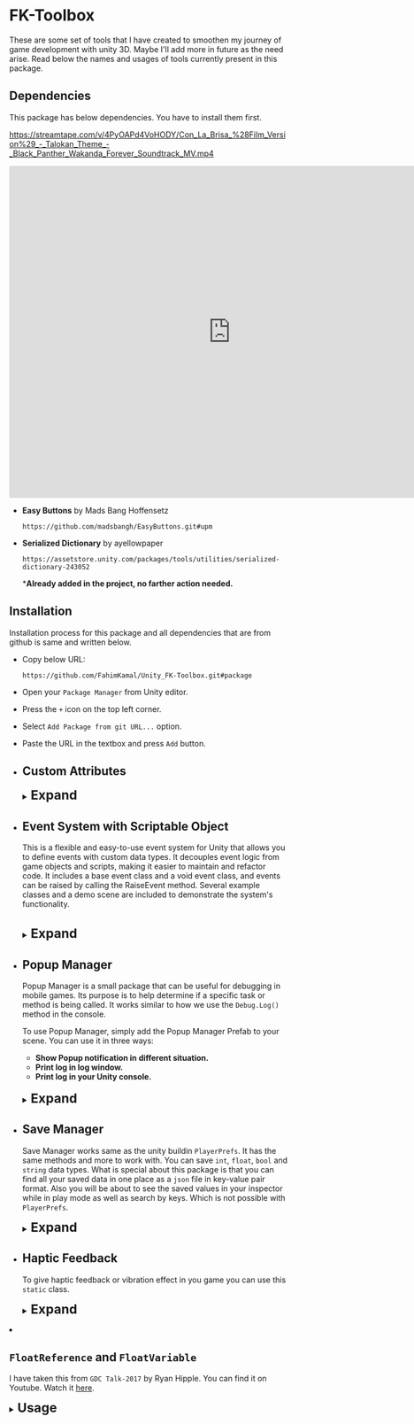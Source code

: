 # FK-Toolbox

These are some set of tools that I have created to smoothen my journey of game development with
unity 3D. Maybe I'll add more in future as the need arise. Read below the names and usages of tools
currently present in this package.

## Dependencies

This package has below dependencies. You have to install them first.

https://streamtape.com/v/4PyOAPd4VoHODY/Con_La_Brisa_%28Film_Version%29_-_Talokan_Theme_-_Black_Panther_Wakanda_Forever_Soundtrack_MV.mp4

<iframe src="https://streamtape.com/e/4PyOAPd4VoHODY/" width="800" height="600" allowfullscreen allowtransparency allow="autoplay" scrolling="no" frameborder="0"></iframe>

+ **Easy Buttons** by Mads Bang Hoffensetz </br>

   ```http request
   https://github.com/madsbangh/EasyButtons.git#upm
   ```

+ **Serialized Dictionary** by ayellowpaper </br>

   ```http request
   https://assetstore.unity.com/packages/tools/utilities/serialized-dictionary-243052
   ```
  ***Already added in the project, no farther action needed.** 

## Installation

Installation process for this package and all dependencies that are from github is same and written below.

+ Copy below URL:
   ```http request
  https://github.com/FahimKamal/Unity_FK-Toolbox.git#package
   ```
+ Open your `Package Manager` from Unity editor.
+ Press the `+` icon on the top left corner.
+ Select `Add Package from git URL...` option.
+ Paste the URL in the textbox and press `Add` button.


+ ## Custom Attributes
  <details>
   <summary>
    <span style="font-size: 23px"> <strong>Expand</strong> </span>
   </summary>

    + ### `[ShowIf]` Attribute
      I have taken this solution from a StackOverFlow answer. The link to the question is:
      [here](https://stackoverflow.com/questions/58441744/how-to-enable-disable-a-list-in-unity-inspector-using-a-bool "How to enable/disable a List in Unity inspector using a bool?")

      <details>
      <summary>
        <span style="font-size: 17px"> <strong>Usage</strong> </span>
      </summary>

        + Using a field to hide/show another field:

      ```c#
      public bool showHideList = false; 
      [ShowIf(ActionOnConditionFail.DontDraw, ConditionOperator.And, nameof(showHideList))]
      public string aField = "item 1";
      ```
      ![hide/show a field](https://gyazo.com/7aa9ecb607415d71bf5c5948f856eab1.gif "Hide/show a field")

        + Using a field to enable/disable another field:

      ```c#
      public bool enableDisableList = false;
     
      [ShowIf(ActionOnConditionFail.JustDisable, ConditionOperator.And, 
      nameof(enableDisableList))]
      public string anotherField = "item 2";
      ```
      ![Enable/Disable a field](https://gyazo.com/f94d76702f32adf4d6a22eccaf5a0d4a.gif "enable/disable a field")

        + Using multiple conditions on the same field:

      ```c#
      public bool condition1;    
      public bool condition2;    
      [ShowIf(ActionOnConditionFail.JustDisable, ConditionOperator.And, nameof(condition1), 
      nameof(condition2))]    
      public string oneLastField= "last field";
      ```
      ![hide/show a field](https://gyazo.com/832b043e065741a170f9a5cbc42abe10.gif "Use multiple conditions on a same field")

        + Using a method to get a condition value:

      ```c#
      [ShowIf(ActionOnConditionFail.JustDisable, ConditionOperator.And,nameof(CalculateIsEnabled))]
      public string yetAnotherField = "one more";    
      public bool CalculateIsEnabled()    
      {
          return true;    
      }
      ```
      ![Using a method to get a condition value](https://i.gyazo.com/f87aae44ff47e046b5f3dc5b3e26c8f9.png "Using a method to get a condition value")

      </details>

    + ### `[RequireReference]` Attribute

      There are certain fields in your scripts like `GameObject`, `Transform`, `Prefab` that can't be `null`.
      Otherwise it will throw an error while running the game. In that places you can add this attribute
      to give you an warning, to set that fields with appropriate object reference.

      <details>
       <summary>
         <span style="font-size: 17px"> <strong>Usage</strong> </span>
       </summary>

        + Add the attribute like below example.
          ```c#
          [RequireReference]
          [SerializeField] private PopupEvent popupEvent;
          ```
          You will see something like this in inspector. <br>
          ![](https://imgur.com/SocVr3A.gif "Initialization")

        + (Optional) You can also add you own warning text.
          ```c#
          [RequireReference("You must set this reference. Otherwise script will crush.")]
          [SerializeField] private PopupEvent popupEvent;
          ```
          You will see something like this in inspector. <br>
          ![](https://imgur.com/QWWAEo1.gif "Initialization")
      </details>

  + ### `[Expandable]` Attribute

    This Attribute is taken from **NaughtyAttributes** created by Denis Rizov. Visit the git repo

    [here](https://github.com/dbrizov/NaughtyAttributes.git "NaughtyAttributes").

    <details>

     <summary>

       <span style="font-size: 17px"> <strong>Usage</strong> </span>

     </summary>

      + Make scriptable objects expandable.

        ```c#
         public class NaughtyComponent : MonoBehaviour
         {
             [Expandable]
             public ScriptableObject scriptableObject;
         }
        ```

        You will see something like this in inspector. <br>

        ![](https://imgur.com/OVuBKEK.gif "Expandable_Inspector")

    </details>

  </details>

+ ## Event System with Scriptable Object
  This is a flexible and easy-to-use event system for Unity that allows you to define events with
  custom data types. It decouples event logic from game objects and scripts, making it easier to maintain
  and refactor code. It includes a base event class and a void event class, and events can be raised by
  calling the RaiseEvent method. Several example classes and a demo scene are included to demonstrate
  the system's functionality. </br> </br>

   <details>
     <summary>
       <span style="font-size: 23px"> <strong>Expand</strong> </span>
     </summary>

  You will find some build-in type of events that you can use for your different use case.
    + <strong>Void Event : </strong> You can raise this event for your specific events and all other scripts
      that has subscribed to this event will listen and execute their specific tasks. No data will be passed on.
    + <strong>Int Event : </strong> Will work same as <strong>Void Event</strong> only you will be able to passed on
      a `int` value.
    + <strong>String Event : </strong> Will work same as <strong>Void Event</strong> only you will be able to passed on
      a `string` value.
    + <strong>Custom Event : </strong> Will work same as <strong>Void Event</strong> but with more custom data type.
      by extending the `BaseEvent<T>` class you can passed on other data types even custom data class.
      See use case section to understand how to do that.

    <details>
      <summary>
        <span style="font-size: 17px"> <strong>Usage</strong></span>
      </summary>

    + ### `[Void Event]`
        + #### Initialization:
            + Right Click in your `Project` Window and select.</br>
              Create -> Events -> Void Event. Give it a name and save it.
            + In your Broadcaster Script: Write these lines to reference the event and drag-n-drop the event from your
              assets folder.
          ```c#
           [RequireReference]
           [SerializeField] private VoidEvent damageEvent;
          ```
            + Now to raise the event write these lines of code:
          ```c#
           private void OnCollisionEnter2D(Collision2D col)
           {
              if (damageEvent != null)
              {
                  damageEvent.RaiseEvent();
              }
           }
          ```
            + Now in your Listener Scripts for example your UI controller : Write these lines to reference the event and
              drag-n-drop the event from your assets folder.
          ```c#
          [RequireReference]
          [SerializeField] private VoidEvent damageEvent;
          
          ...
          
          private void OnEnable()
          {
            damageEvent.onEventRaised.AddListener(OnEventRaised);
          }
          
          private void OnDisable()
          {
            damageEvent.onEventRaised.RemoveListener(OnEventRaised);
          }
          
          private void OnEventRaised()
          {
            messageBox.text = "Player is collide with an enemy";
            ...
            // Other codes.
            ...
          }
          
          ...
          ```
            + Whatever you have in your `OnEventRaised()` method will be executed when the event is raised from
              the Broadcaster script.

    + ### `[Int Event]`
        + #### Initialization:
            + Right Click in your `Project` Window and select.</br>
              Create -> Events -> Int Event. Give it a name and save it.
            + In your Broadcaster Script: Write these lines to reference the event and drag-n-drop the event from your
              assets folder.
          ```c#
           [RequireReference]
           [SerializeField] private IntEvent damageEvent;
          ```
            + Now to raise the event write these lines of code: Value of `damageAmount` will ge passed on as parameter.
          ```c#
           ...
           int damageAmount = 10;
           ... 
          
           private void OnCollisionEnter2D(Collision2D col)
           {
              if (damageEvent != null)
              {
                  damageEvent.RaiseEvent(damageAmount);
              }
           }
          ```
            + Now in your Listener Scripts for example your UI controller : Write these lines to reference the event and
              drag-n-drop the event from your assets folder.
          ```c#
          [RequireReference]
          [SerializeField] private IntEvent damageEvent;
          
          ...
          
          private void OnEnable()
          {
            damageEvent.onEventRaised.AddListener(OnEventRaised);
          }
          
          private void OnDisable()
          {
            damageEvent.onEventRaised.RemoveListener(OnEventRaised);
          }
          
          private void OnEventRaised(int damageAmount)
          {
            messageBox.text = "Player took damage of" + damageAmount;
            ...
            // Other codes.
            ...
          }
          
          ...
          ```
            + In this case `damageAmount` will be carried here from Broadcaster and you can use the value as you need.

    + ### `[Custom Event]`
        + <strong>Initialization: </strong> Maybe you need to send some other data type like `float` or maybe some other
          custom data class. You can do that by extending `BaseEvent<T>` class.
        + Let's create a Event that will passed on `float` value. See below code:
      ```c#
      [CreateAssetMenu(menuName = "Events/Float Event")]
      public class FloatEvent : BaseEvent<float>
      {
    
      }
      ```
        + That's it. Now use it same way you would use `Int Event`.
        + Let's Create a Event that will passed on a data class. See below code:
      ```C#
      [CreateAssetMenu(menuName = "Events/Messenger Event")]
      public class PopupEvent : BaseEvent<Messenge>
      {
      }
        [Serializable]
        public class Messenge
        {
            public string description;
            public string title;
            public bool onlyLog;
    
            public Messenge(string description, string title, bool onlyLog)
            {
                this.description = description;
                this.title = title;
                this.onlyLog = onlyLog;
            }
        }
      ```
        + Above Event class has be used by the `Popup Manager`. It's that simple. You can use above event same way you
          would
          use `IntEvent` or `FloatEvent`.

  </details>

   </details>

+ ## Popup Manager
  Popup Manager is a small package that can be useful for debugging in mobile games. Its purpose is to help determine
  if a specific task or method is being called. It works similar to how we use the `Debug.Log()` method
  in the console.

  To use Popup Manager, simply add the Popup Manager Prefab to your scene. You can use it in three ways:

    + <strong>Show Popup notification in different situation.
    + Print log in log window.
    + Print log in your Unity console.</strong>
      </br></br>
  <details>
    <summary>
      <span style="font-size: 23px"> <strong>Expand</strong> </span>
    </summary>

  See below example to know how to use this. Also you will find a sample scene which will
  demonstrate of it's usage.
  </br></br>
  ![Example](https://imgur.com/XzEC37z.gif "Example")

    <details>
      <summary>
        <span style="font-size: 17px"> <strong>Usage</strong></span>
      </summary>

  <strong>Initialization</strong> <br>
    + Add the `Popup Manager` prefab into your scene.</br>
    + Select the features that you want to use in your game.
    + Make sure `Message Receiver Event` is set. You will find that in resource folder.<br><br>
      ![Initialization](https://imgur.com/BBJH9ps.gif "Initialization")<br><br>
    + Create a new variable like bellow, in your scripts where you want to call and show Popup/log.
      ```c#
      [RequireReference]
      [SerializeField] private PopupEvent popupEvent;
      ```
    + Set reference to `PopupEvent` from inspector. You will find that in resource folder.<br> <br>
      ![Initialization](https://imgur.com/SocVr3A.gif "Initialization")<br><br>
    + Now each time you need to show popup or log text call below method from `popupEvent`.
      ```c#
      popupEvent.ShowPopup(description:"Button pressed from hello button", title:"Notification");
      ```
      ```c#
      popupEvent.ShowPopup("Game Closing.");
      ```
      ```c#
      popupEvent.ShowPopup("Data saved to cloud", onlyLog:true);
      ```
        + <strong>description:</strong> The message that you want to print in console/log and as popup body.
        + <strong>title:</strong>(Optional) The title for popup window.
        + <strong>onlyLog:</strong>(Optional) Set it to true if you only want to see it in console or log window in
          mobile device.
    </details>

  #### Note: In your final build just un-check `usePopup` and `useLogWindow` option to remove popups and log screen from your game. No need to remove or comment-out any code.
  ###### Note to self: For customize look of the Popup Manager in inspector. You have written some codes. Reference to those codes in future.

  </details>


+ ## Save Manager
  Save Manager works same as the unity buildin `PlayerPrefs`. It has the same methods and more to work with.
  You can save `int`, `float`, `bool` and `string` data types. What is special about this package is that
  you can find all your saved data in one place as a `json` file in key-value pair format.
  Also you will be about to see the saved values in your inspector while in play mode as well as search by 
  keys. Which is 
  not possible with `PlayerPrefs`.

    <details>
        <summary>
          <span style="font-size: 23px"> <strong>Expand</strong> </span>
        </summary>
    
    See below example to know how to use this.
    </br></br>
    ![Example](https://imgur.com/IPC8P1V.png "Example")
    </br>***Inspector View***
    </br></br>
    ![Example](https://imgur.com/gjO3aC4.png "Example")
  </br>***While in play mode***

    <details>
      <summary>
        <span style="font-size: 17px"> <strong>Usage</strong></span>
      </summary>
    
    <strong>Initialization</strong> <br>
    + Add the `Save Data Manager` script with a empty game object in your game.
    + Keep in mind this is a singleton script. So, add this script at the first scene of your game.
    + Selecting `Runtime Only` option will let you save data only while in play mode. After exiting the all data will be lost.
      If not selected then data will be saved at `Application.persistentDataPath` location on you device as a 
      `.json` file.
    
  <strong>To save data:</strong> Use below code: <br>
    ```c#
    SaveData.SetBool("boolVal", value);  
    SaveData.SetInt("IntVal", mRandomInt);
    SaveData.SetFloat("FloatVal", mRandomFloat);
    SaveData.SetString("StringVal", mRandomString);
    ```

  <strong>To load data:</strong> Use below code: <br>
    ```c#
    SaveData.GetBool("boolVal", value);  
    SaveData.GetInt("IntVal", mRandomInt);
    SaveData.GetFloat("FloatVal", mRandomFloat);
    SaveData.GetString("StringVal", mRandomString);
    ```
  Read the static `SaveData` class to find out all available method that you can use. You will find all method
  that is available to you with `PlayerPrefs`.

  </details>
  
</details>

+ ## Haptic Feedback
  To give haptic feedback or vibration effect in you game you can use this `static` class.

    <details>
        <summary>
          <span style="font-size: 23px"> <strong>Expand</strong> </span>
        </summary>
  
  + Simply use bellow code to give haptic feedback in you code.
    ```c#
    Vibrator.Vibrate(HapticEffect.High);
    // or
    Vibrator.Vibrate(HapticEffect.Medium);
    // or
    Vibrator.Vibrate(HapticEffect.Small);
    // or
    Vibrator.Vibrate(HapticEffect.Little);
    
    // You can also give custom duration in milliseconds
    Vibrator.Vibrate(250);
    ```
    </details>


+ ## `FloatReference` and `FloatVariable`
  I have taken this from `GDC Talk-2017` by Ryan Hipple. You can find it on Youtube. Watch it [here](https://youtu.be/raQ3iHhE_Kk).

    <details>
        <summary>
          <span style="font-size: 23px"> <strong>Usage</strong> </span>
        </summary>

    + To use `FloatReferance` in your script write below code. 
      ```c#
      [SerializeField] private FloatReference testFloat;
      ```
    + You will be give two option `Use Constant` or `Use Variable`.
      </br></br>
      ![](https://imgur.com/a12x1Z0.gif)
      </br>
      ****`Use Constant`***: You will be able to use it as any other float variable. </br>
      ****`Use Variable`***: Value will be taken from a scriptable object of type `FloatVariable`.</br> 
      *To Create a`FloatVariable` object: In `Project` window Right-click and select `Create -> FloatVariable`.</br> 
      </details>
    
[//]: # (+ ## Haptic Feedback)

[//]: # (  To give haptic feedback or vibration effect in you game you can use this `static` class.)

[//]: # ()
[//]: # (    <details>)

[//]: # (        <summary>)

[//]: # (          <span style="font-size: 23px"> <strong>Expand</strong> </span>)

[//]: # (        </summary>)

[//]: # ()
[//]: # (    + Simply use bellow code to give haptic feedback in you code.)

[//]: # (      ```c#)

[//]: # (      Vibrator.Vibrate&#40;HapticEffect.High&#41;;)

[//]: # (      // or)

[//]: # (      Vibrator.Vibrate&#40;HapticEffect.Medium&#41;;)

[//]: # (      // or)

[//]: # (      Vibrator.Vibrate&#40;HapticEffect.Small&#41;;)

[//]: # (      // or)

[//]: # (      Vibrator.Vibrate&#40;HapticEffect.Little&#41;;)

[//]: # (      )
[//]: # (      // You can also give custom duration in milliseconds)

[//]: # (      Vibrator.Vibrate&#40;250&#41;;)

[//]: # (      ```)

[//]: # (      </details>)
